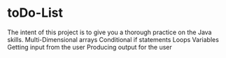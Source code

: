 # toDo-List
The intent of this project is to give you a thorough practice on the Java skills.     Multi-Dimensional arrays Conditional if statements Loops Variables Getting input from the user Producing output for the user
